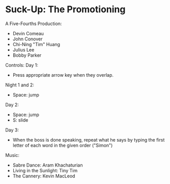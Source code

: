 Suck-Up: The Promotioning
=========
A Five-Fourths Production:
  * Devin Comeau
  * John Conover
  * Chi-Ning "Tim" Huang
  * Julius Lee
  * Bobby Parker

Controls:
Day 1:
  * Press appropriate arrow key when they overlap.
  
Night 1 and 2:
  * Space: jump

Day 2:
  * Space: jump
  * S: slide

Day 3:
  * When the boss is done speaking, repeat what he says by typing the first letter of each word in the given order ("Simon")

Music:
 * Sabre Dance: Aram Khachaturian
 * Living in the Sunlight: Tiny Tim
 * The Cannery: Kevin MacLeod
